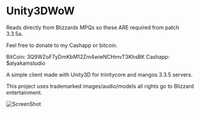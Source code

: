 # Unity3DWoW

Reads directly from Blizzards MPQs so these ARE required from patch 3.3.5a.

Feel free to donate to my Cashapp or bitcoin.

BitCoin: 3Q9WZoF7yDmKbM12Zm4wieNCHmvT3KhsBK
Cashapp: $alyakamstudio

A simple client made with Unity3D for trinitycore and mangos 3.3.5 servers.

This project uses trademarked images/audio/models all rights go to Blizzard entertainment.


![ScreenShot](https://raw.githubusercontent.com/caffeine239/Unity3DWoW/master/Screenshot01.png)
